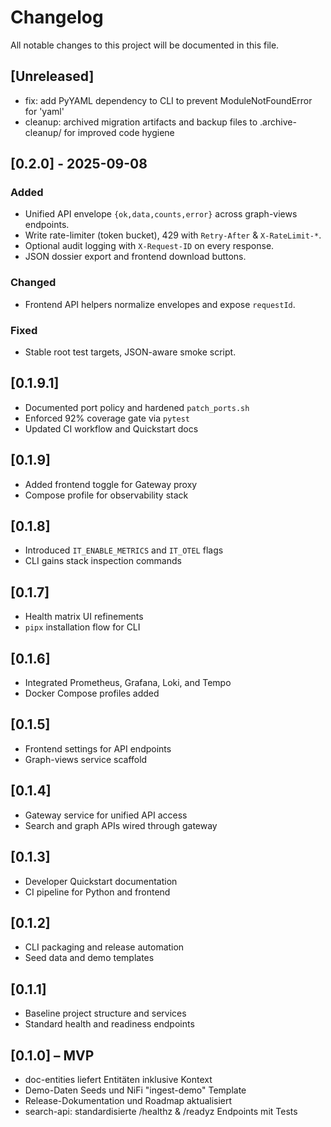 # Changelog
All notable changes to this project will be documented in this file.

## [Unreleased]
- fix: add PyYAML dependency to CLI to prevent ModuleNotFoundError for 'yaml'
- cleanup: archived migration artifacts and backup files to .archive-cleanup/ for improved code hygiene

## [0.2.0] - 2025-09-08
### Added
- Unified API envelope `{ok,data,counts,error}` across graph-views endpoints.
- Write rate-limiter (token bucket), 429 with `Retry-After` & `X-RateLimit-*`.
- Optional audit logging with `X-Request-ID` on every response.
- JSON dossier export and frontend download buttons.
### Changed
- Frontend API helpers normalize envelopes and expose `requestId`.
### Fixed
- Stable root test targets, JSON-aware smoke script.

## [0.1.9.1]
- Documented port policy and hardened `patch_ports.sh`
- Enforced 92% coverage gate via `pytest`
- Updated CI workflow and Quickstart docs

## [0.1.9]
- Added frontend toggle for Gateway proxy
- Compose profile for observability stack

## [0.1.8]
- Introduced `IT_ENABLE_METRICS` and `IT_OTEL` flags
- CLI gains stack inspection commands

## [0.1.7]
- Health matrix UI refinements
- `pipx` installation flow for CLI

## [0.1.6]
- Integrated Prometheus, Grafana, Loki, and Tempo
- Docker Compose profiles added

## [0.1.5]
- Frontend settings for API endpoints
- Graph-views service scaffold

## [0.1.4]
- Gateway service for unified API access
- Search and graph APIs wired through gateway

## [0.1.3]
- Developer Quickstart documentation
- CI pipeline for Python and frontend

## [0.1.2]
- CLI packaging and release automation
- Seed data and demo templates

## [0.1.1]
- Baseline project structure and services
- Standard health and readiness endpoints

## [0.1.0] – MVP
- doc-entities liefert Entitäten inklusive Kontext
- Demo-Daten Seeds und NiFi "ingest-demo" Template
- Release-Dokumentation und Roadmap aktualisiert
- search-api: standardisierte /healthz & /readyz Endpoints mit Tests
